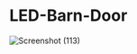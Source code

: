 # LED-Barn-Door
![Screenshot (113)](https://user-images.githubusercontent.com/75292658/209646678-0ff90e7c-08f7-473c-a944-e2087b8db6b4.png)
